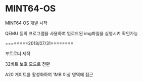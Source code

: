 # MINT64-OS

MINT64 OS 개발 시작

QEMU 등의 프로그램을 사용하여 업로드된 img파일을 실행시켜 확인가능

========2018/07/31========

부트로더 제작

32비트 보호 모드로 전환

A20 게이트를 활성화하여 1MB 이상 영역에 접근
